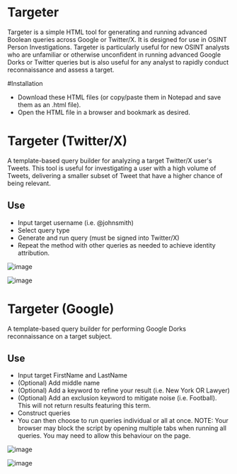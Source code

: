 # Targeter

Targeter is a simple HTML tool for generating and running advanced Boolean queries across Google or Twitter/X. It is designed for use in OSINT Person Investigations.
Targeter is particularly useful for new OSINT analysts who are unfamiliar or otherwise unconfident in running advanced Google Dorks or Twitter queries but is also useful for any analyst to rapidly conduct reconnaissance and assess a target.


#Installation 
- Download these HTML files (or copy/paste them in Notepad and save them as an .html file).
- Open the HTML file in a browser and bookmark as desired.
  

# Targeter (Twitter/X)

A template-based query builder for analyzing a target Twitter/X user's Tweets. 
This tool is useful for investigating a user with a high volume of Tweets, delivering a smaller subset of Tweet that have a higher chance of being relevant.

## Use
- Input target username (i.e. @johnsmith)
- Select query type
- Generate and run query (must be signed into Twitter/X)
- Repeat the method with other queries as needed to achieve identity attribution.


![image](https://github.com/sockysec/Targeter/assets/121141737/08307684-4c44-4864-ac77-dd9f592acf80)

![image](https://github.com/sockysec/Targeter/assets/121141737/70d0369d-3af1-47e2-a1ed-92d3b8d16df6)




# Targeter (Google)

A template-based query builder for performing Google Dorks reconnaissance on a target subject. 

## Use
- Input target FirstName and LastName
- (Optional) Add middle name
- (Optional) Add a keyword to refine your result (i.e. New York OR Lawyer)
- (Optional) Add an exclusion keyword to mitigate noise (i.e. Football). This will not return results featuring this term.
- Construct queries
- You can then choose to run queries individual or all at once.
NOTE: Your browser may block the script by opening multiple tabs when running all queries. You may need to allow this behaviour on the page.

![image](https://github.com/sockysec/Targeter/assets/121141737/8af77f59-20cf-43a4-a331-70b5592632a1)

![image](https://github.com/sockysec/Targeter/assets/121141737/1fefd848-4d8e-488e-aefa-c2236d34a71a)
